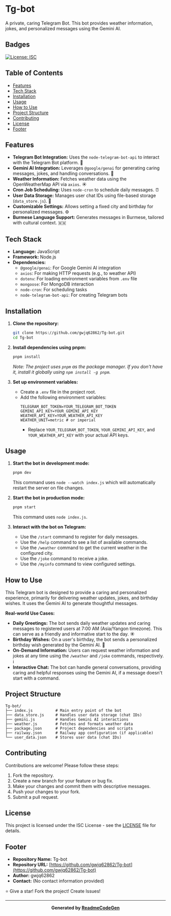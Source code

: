 # Tg-bot


A private, caring Telegram Bot. This bot provides weather information, jokes, and personalized messages using the Gemini AI.

## Badges

[![License: ISC](https://img.shields.io/badge/License-ISC-yellow.svg)](https://opensource.org/licenses/ISC)

## Table of Contents

- [Features](#features)
- [Tech Stack](#tech-stack)
- [Installation](#installation)
- [Usage](#usage)
- [How to Use](#how-to-use)
- [Project Structure](#project-structure)
- [Contributing](#contributing)
- [License](#license)
- [Footer](#footer)

## Features

*   **Telegram Bot Integration:** Uses the `node-telegram-bot-api` to interact with the Telegram Bot platform. 🤖
*   **Gemini AI Integration:** Leverages `@google/genai` for generating caring messages, jokes, and handling conversations. 🧠
*   **Weather Information:** Fetches weather data using the OpenWeatherMap API via `axios`. ☀️
*   **Cron Job Scheduling:** Uses `node-cron` to schedule daily messages. ⏰
*   **User Data Storage:** Manages user chat IDs using file-based storage (`data_store.js`). 💾
*   **Customizable Settings:** Allows setting a fixed city and birthday for personalized messages. ⚙️
*   **Burmese Language Support:** Generates messages in Burmese, tailored with cultural context. 🇲🇲

## Tech Stack

*   **Language:** JavaScript
*   **Framework:** Node.js
*   **Dependencies:**
    *   `@google/genai`: For Google Gemini AI integration
    *   `axios`: For making HTTP requests (e.g., to weather API)
    *   `dotenv`: For loading environment variables from `.env` file
    *   `mongoose`: For MongoDB interaction
    *   `node-cron`: For scheduling tasks
    *   `node-telegram-bot-api`: For creating Telegram bots

## Installation

1.  **Clone the repository:**
    ```bash
    git clone https://github.com/gwjq62862/Tg-bot.git
    cd Tg-bot
    ```
2.  **Install dependencies using pnpm:**
    ```bash
    pnpm install
    ```
    *Note: The project uses `pnpm` as the package manager. If you don't have it, install it globally using `npm install -g pnpm`.*

3.  **Set up environment variables:**
    *   Create a `.env` file in the project root.
    *   Add the following environment variables:
        ```
        TELEGRAM_BOT_TOKEN=YOUR_TELEGRAM_BOT_TOKEN
        GEMINI_API_KEY=YOUR_GEMINI_API_KEY
        WEATHER_API_KEY=YOUR_WEATHER_API_KEY
        WEATHER_UNIT=metric # or imperial
        ```
        *   Replace `YOUR_TELEGRAM_BOT_TOKEN`, `YOUR_GEMINI_API_KEY`, and `YOUR_WEATHER_API_KEY` with your actual API keys.

## Usage

1.  **Start the bot in development mode:**
    ```bash
    pnpm dev
    ```
    This command uses `node --watch index.js` which will automatically restart the server on file changes.

2.  **Start the bot in production mode:**
    ```bash
    pnpm start
    ```
    This command uses `node index.js`.

3.  **Interact with the bot on Telegram:**
    *   Use the `/start` command to register for daily messages.
    *   Use the `/help` command to see a list of available commands.
    *   Use the `/weather` command to get the current weather in the configured city.
    *   Use the `/joke` command to receive a joke.
    *   Use the `/myinfo` command to view configured settings.

## How to Use

This Telegram bot is designed to provide a caring and personalized experience, primarily for delivering weather updates, jokes, and birthday wishes. It uses the Gemini AI to generate thoughtful messages.

**Real-world Use Cases:**

*   **Daily Greetings:** The bot sends daily weather updates and caring messages to registered users at 7:00 AM (Asia/Yangon timezone). This can serve as a friendly and informative start to the day. ☀️
*   **Birthday Wishes:** On a user's birthday, the bot sends a personalized birthday wish generated by the Gemini AI. 🎂
*   **On-Demand Information:** Users can request weather information and jokes at any time using the `/weather` and `/joke` commands, respectively. ℹ️
*   **Interactive Chat:** The bot can handle general conversations, providing caring and helpful responses using the Gemini AI, if a message doesn't start with a command.

## Project Structure

```
Tg-bot/
├── index.js          # Main entry point of the bot
├── data_store.js     # Handles user data storage (chat IDs)
├── gemini.js         # Handles Gemini AI interactions
├── weather.js        # Fetches and formats weather data
├── package.json      # Project dependencies and scripts
├── railway.json      # Railway app configuration (if applicable)
└── user_data.json    # Stores user data (chat IDs)
```

## Contributing

Contributions are welcome! Please follow these steps:

1.  Fork the repository.
2.  Create a new branch for your feature or bug fix.
3.  Make your changes and commit them with descriptive messages.
4.  Push your changes to your fork.
5.  Submit a pull request.

## License

This project is licensed under the ISC License - see the [LICENSE](https://opensource.org/licenses/ISC) file for details.

## Footer

*   **Repository Name:** Tg-bot
*   **Repository URL:** [https://github.com/gwjq62862/Tg-bot](https://github.com/gwjq62862/Tg-bot)
*   **Author:** gwjq62862
*   **Contact:** (No contact information provided)

⭐️ Give a star! Fork the project! Create Issues!


---
**<p align="center">Generated by [ReadmeCodeGen](https://www.readmecodegen.com/)</p>**
